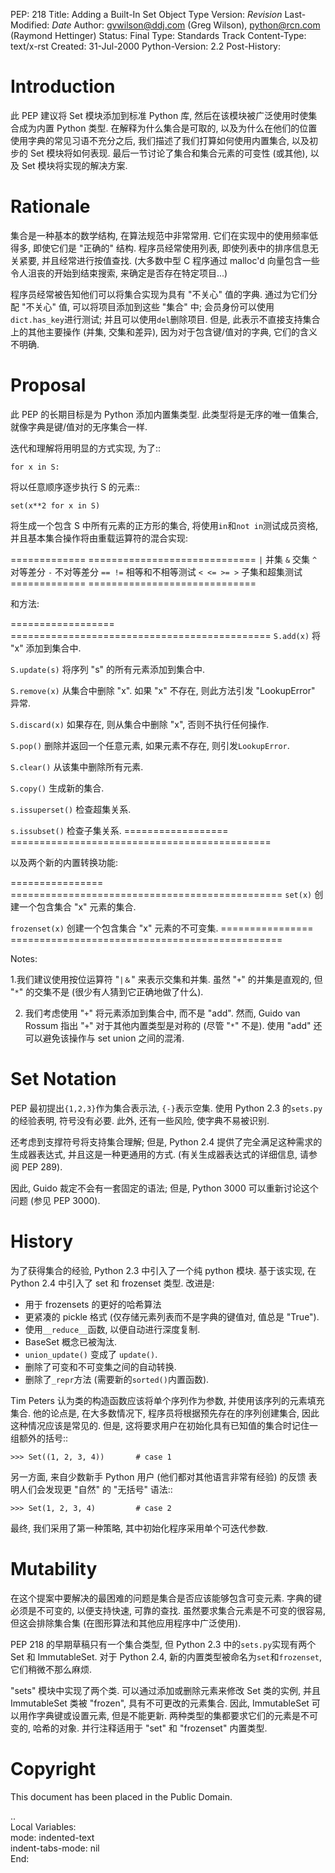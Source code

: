 
PEP: 218
Title: Adding a Built-In Set Object Type
Version: $Revision$
Last-Modified: $Date$
Author: gvwilson@ddj.com (Greg Wilson), python@rcn.com (Raymond Hettinger)
Status: Final
Type: Standards Track
Content-Type: text/x-rst
Created: 31-Jul-2000
Python-Version: 2.2
Post-History:


Introduction
============

此 PEP 建议将 Set 模块添加到标准 Python 库, 然后在该模块被广泛使用时使集合成为内置 Python 类型.
在解释为什么集合是可取的, 以及为什么在他们的位置使用字典的常见习语不充分之后, 我们描述了我们打算如何使用内置集合,
以及初步的 Set 模块将如何表现. 最后一节讨论了集合和集合元素的可变性 (或其他), 以及 Set 模块将实现的解决方案.


Rationale
=========

集合是一种基本的数学结构, 在算法规范中非常常用. 它们在实现中的使用频率低得多, 即使它们是 "正确的" 结构.
程序员经常使用列表, 即使列表中的排序信息无关紧要, 并且经常进行按值查找.
(大多数中型 C 程序通过 malloc'd 向量包含一些令人沮丧的开始到结束搜索, 来确定是否存在特定项目...)

程序员经常被告知他们可以将集合实现为具有 "不关心" 值的字典.
通过为它们分配 "不关心" 值, 可以将项目添加到这些 "集合" 中;
会员身份可以使用``dict.has_key``进行测试; 并且可以使用``del``删除项目.
但是, 此表示不直接支持集合上的其他主要操作 (并集, 交集和差异),
因为对于包含键/值对的字典, 它们的含义不明确.


Proposal
========

此 PEP 的长期目标是为 Python 添加内置集类型.
此类型将是无序的唯一值集合, 就像字典是键/值对的无序集合一样.

迭代和理解将用明显的方式实现, 为了::

    for x in S:

将以任意顺序逐步执行 S 的元素::

    set(x**2 for x in S)

将生成一个包含 S 中所有元素的正方形的集合,
将使用``in``和``not in``测试成员资格,
并且基本集合操作将由重载运算符的混合实现:

=============  =============================
``|``          并集
``&``          交集
``^``          对等差分
``-``          不对等差分
``== !=``      相等和不相等测试
``< <= >= >``  子集和超集测试
=============  =============================

和方法:

==================  =============================================
``S.add(x)``        将 "x" 添加到集合中.

``S.update(s)``     将序列 "s" 的所有元素添加到集合中.

``S.remove(x)``     从集合中删除 "x". 如果 "x" 不存在, 则此方法引发 "LookupError" 异常.

``S.discard(x)``    如果存在, 则从集合中删除 "x", 否则不执行任何操作.

``S.pop()``         删除并返回一个任意元素, 如果元素不存在, 则引发``LookupError``.

``S.clear()``       从该集中删除所有元素.

``S.copy()``        生成新的集合.

``s.issuperset()``  检查超集关系.

``s.issubset()``    检查子集关系.
==================  =============================================

以及两个新的内置转换功能:

================  ===============================================
``set(x)``        创建一个包含集合 "x" 元素的集合.

``frozenset(x)``  创建一个包含集合 "x" 元素的不可变集.
================  ===============================================

Notes:

1.我们建议使用按位运算符 "``|＆``" 来表示交集和并集.
  虽然 "``+``" 的并集是直观的, 但 "``*``" 的交集不是
  (很少有人猜到它正确地做了什么).

2. 我们考虑使用 "``+``" 将元素添加到集合中, 而不是 "add".
   然而, Guido van Rossum 指出 "``+``" 对于其他内置类型是对称的 (尽管 "``*``" 不是).
   使用 "add" 还可以避免该操作与 set union 之间的混淆.


Set Notation
============

PEP 最初提出``{1,2,3}``作为集合表示法, ``{-}``表示空集.
使用 Python 2.3 的``sets.py``的经验表明, 符号没有必要.
此外, 还有一些风险, 使字典不易被识别.

还考虑到支撑符号将支持集合理解; 但是, Python 2.4 提供了完全满足这种需求的生成器表达式,
并且这是一种更通用的方式. (有关生成器表达式的详细信息, 请参阅 PEP 289).

因此, Guido 裁定不会有一套固定的语法; 但是, Python 3000 可以重新讨论这个问题 (参见 PEP 3000).


History
=======

为了获得集合的经验, Python 2.3 中引入了一个纯 python 模块.
基于该实现, 在 Python 2.4 中引入了 set 和 frozenset 类型. 改进是:

* 用于 frozensets 的更好的哈希算法
* 更紧凑的 pickle 格式 (仅存储元素列表而不是字典的键值对, 值总是 "True").
* 使用``__reduce__``函数, 以便自动进行深度复制.
* BaseSet 概念已被淘汰.
* ``union_update()`` 变成了 ``update()``.
* 删除了可变和不可变集之间的自动转换.
* 删除了``_repr``方法 (需要新的``sorted()``内置函数).

Tim Peters 认为类的构造函数应该将单个序列作为参数, 并使用该序列的元素填充集合.
他的论点是, 在大多数情况下, 程序员将根据预先存在的序列创建集合, 因此这种情况应该是常见的.
但是, 这将要求用户在初始化具有已知值的集合时记住一组额外的括号::

    >>> Set((1, 2, 3, 4))       # case 1

另一方面, 来自少数新手 Python 用户 (他们都对其他语言非常有经验) 的反馈
表明人们会发现更 "自然" 的 "无括号" 语法::

    >>> Set(1, 2, 3, 4)         # case 2

最终, 我们采用了第一种策略, 其中初始化程序采用单个可迭代参数.


Mutability
==========

在这个提案中要解决的最困难的问题是集合是否应该能够包含可变元素.
字典的键必须是不可变的, 以便支持快速, 可靠的查找.
虽然要求集合元素是不可变的很容易, 但这会排除集合集 (在图形算法和其他应用程序中广泛使用).

PEP 218 的早期草稿只有一个集合类型, 但 Python 2.3 中的``sets.py``实现有两个 Set 和 ImmutableSet.
对于 Python 2.4, 新的内置类型被命名为``set``和``frozenset``, 它们稍微不那么麻烦.

"sets" 模块中实现了两个类. 可以通过添加或删除元素来修改 Set 类的实例,
并且 ImmutableSet 类被 "frozen", 具有不可更改的元素集合.
因此, ImmutableSet 可以用作字典键或设置元素, 但是不能更新.
两种类型的集都要求它们的元素是不可变的, 哈希的对象. 并行注释适用于 "set" 和 "frozenset" 内置类型.


Copyright
=========

This document has been placed in the Public Domain.



..  
  Local Variables:  
  mode: indented-text  
  indent-tabs-mode: nil  
  End:  
